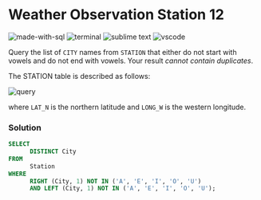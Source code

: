# Weather Observation Station 12
![made-with-sql](https://img.shields.io/badge/Made%20with-SQL-007396.svg)
![terminal](https://img.shields.io/badge/Windows%20Terminal-4D4D4D?logo=windows%20terminal&logoColor=white)
![sublime text](https://img.shields.io/badge/sublime_text-%23575757.svg?logo=sublime-text&logoColor=important)
![vscode](https://img.shields.io/badge/Visual_Studio_Code-0078D4?logo=visual%20studio%20code&logoColor=white)

Query the list of `CITY` names from `STATION` that either do not start with vowels and do not end with vowels. Your result *cannot contain duplicates*.

The STATION table is described as follows:

![query](https://s3.amazonaws.com/hr-challenge-images/9336/1449345840-5f0a551030-Station.jpg)

where `LAT_N` is the northern latitude and `LONG_W` is the western longitude.

### Solution
```sql
SELECT
      DISTINCT City
FROM
      Station
WHERE
      RIGHT (City, 1) NOT IN ('A', 'E', 'I', 'O', 'U')
      AND LEFT (City, 1) NOT IN ('A', 'E', 'I', 'O', 'U');
```